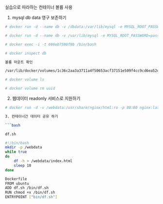실습으로 따라하는 컨테이너 볼륨 사용

1. mysql db data 영구 보존하기

```bash
# docker run -d --name db -v /dbdata:/var/lib/mysql -e MYSQL_ROOT_PASSWORD=pass mysql:latest

# docker run -d --name db -v /var/lib/mysql -e MYSQL_ROOT_PASSWORD=pass mysql:latest

# docker exec -i -t 696eb7596f9b /bin/bash

# docker inspect db

볼륨 마운트 확인

/var/lib/docker/volumes/1c36c2aa3a3711a4f50653acf37151e509f4cc9cd6ea52da70f068fa291a7e32/_data 경로 마운트

# docker volume ls

# docker volume rm uuid
```

2. 웹데이터 readonly 서비스로 지원하기

```bash
# docker run -d -v /webdata:/usr/share/nginx/html:ro -p 80:80 nginx:latest

3. 컨테이너간 데이터 공유 하기

```bash

df.sh

#!/bin/bash
mkdir -p /webdata
while true
do 
	df -h > /webdata/index.html
	sleep 10
done

Dockerfile
FROM ubuntu
ADD df.sh /bin/df.sh
RUN chmod +x /bin/df.sh
ENTRYPOINT ["bin/df.sh"]

```

